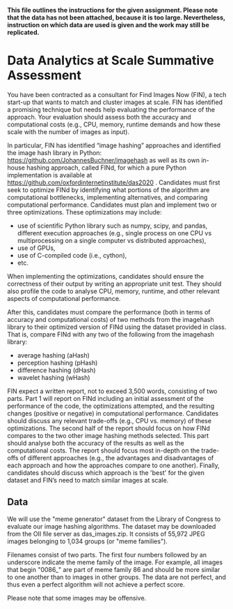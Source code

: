 **This file outlines the instructions for the given assignment. Please note that the data has not been attached, because it is too large. Nevertheless, instruction on which data are used is given and the work may still be replicated.**

# Data Analytics at Scale Summative Assessment

You have been contracted as a consultant for Find Images Now (FIN), a tech start-up that wants to match and cluster images at scale. FIN has identified a promising technique but needs help evaluating the performance of the approach. Your evaluation should assess both the accuracy and computational costs (e.g., CPU, memory, runtime demands and how these scale with the number of images as input). 

In particular, FIN has identified “image hashing” approaches and identified the image hash library in Python: https://github.com/JohannesBuchner/imagehash as well as its own in-house hashing approach, called FINd, for which a pure Python implementation is available at https://github.com/oxfordinternetinstitute/das2020 . 
Candidates must first seek to optimize FINd by identifying what portions of the algorithm are computational bottlenecks, implementing alternatives, and comparing computational performance. Candidates must plan and implement two or three optimizations. These optimizations may include: 
- use of scientific Python library such as numpy, scipy, and pandas, different execution approaches (e.g., single process on one CPU vs multiprocessing on a single computer vs distributed approaches), 
- use of GPUs, 
- use of C-compiled code (i.e., cython), 
- etc.

When implementing the optimizations, candidates should ensure the correctness of their output by writing an appropriate unit test. They should also profile the code to analyse CPU, memory, runtime, and other relevant aspects of computational performance.  

After this, candidates must compare the performance (both in terms of accuracy and computational costs) of two methods from the imagehash library to their optimized version of FINd using the dataset provided in class. That is, compare FINd with any two of the following from the imagehash library: 
- average hashing (aHash) 
- perception hashing (pHash) 
- difference hashing (dHash) 
- wavelet hashing (wHash) 

FIN expect a written report, not to exceed 3,500 words, consisting of two parts. Part 1 will report on FINd including an initial assessment of the performance of the code, the optimizations attempted, and the resulting changes (positive or negative) in computational performance. Candidates should discuss any relevant trade-offs (e.g., CPU vs. memory) of these optimizations. The second half of the report should focus on how FINd compares to the two other image hashing methods selected. This part should analyse both the accuracy of the results as well as the computational costs. The report should focus most in-depth on the trade-offs of different approaches (e.g., the advantages and disadvantages of each approach and how the approaches compare to one another). Finally, candidates should discuss which approach is the 'best' for the given dataset and FIN’s need to match similar images at scale. 

## Data

We will use the "meme generator" dataset from the Library of Congress to evaluate our image hashing algorithms. The dataset may be downloaded from the OII file server as das_images.zip. It consists of 55,972 JPEG images belonging to 1,034 groups (or "meme families").

Filenames consist of two parts. The first four numbers followed by an underscore indicate the meme family of the image. For example, all images that begin "0086_" are part of meme family 86 and should be more similar to one another than to images in other groups. The data are not perfect, and thus even a perfect algorithm will not achieve a perfect score.

Please note that some images may be offensive.
